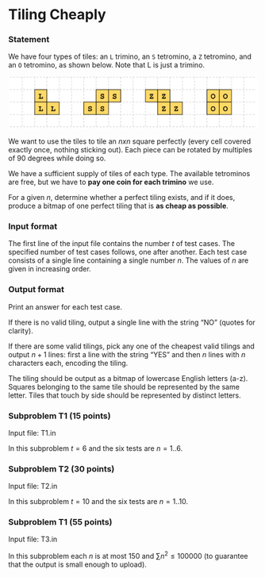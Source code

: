 # Tiling Cheaply
### Statement
We have four types of tiles: an `L` trimino, an `S` tetromino, a `Z` tetromino, and an `O` tetromino, as shown below. Note that L is just a trimino.

![Possible Tiles](<Tiling_Cheaply.png> "Possible Tiles")



We want to use the tiles to tile an $n x n$ square perfectly (every cell covered exactly once, nothing sticking out). Each piece can be rotated by multiples of 90 degrees while doing so.

We have a sufficient supply of tiles of each type. The available tetrominos are free, but we have to **pay one coin for each trimino** we use.

For a given $n$, determine whether a perfect tiling exists, and if it does, produce a bitmap of one perfect tiling that is **as cheap as possible**.

### Input format
The first line of the input file contains the number $t$ of test cases. The specified number of test cases follows, one after another.
Each test case consists of a single line containing a single number $n$. The values of $n$ are given in increasing order. 

### Output format
Print an answer for each test case.

If there is no valid tiling, output a single line with the string “NO” (quotes for clarity).

If there are some valid tilings, pick any one of the cheapest valid tilings and output $n+1$ lines: first a line with the string “YES” and then $n$ lines with $n$ characters each, encoding the tiling.

The tiling should be output as a bitmap of lowercase English letters (a-z). Squares belonging to the same tile should be represented by the same letter. Tiles that touch by side should be represented by distinct letters.

### Subproblem T1 (15 points)
Input file: T1.in

In this subproblem $t=6$ and the six tests are $n=1..6$.

### Subproblem T2 (30 points)
Input file: T2.in

In this subproblem $t=10$ and the six tests are $n=1..10$.

### Subproblem T1 (55 points)
Input file: T3.in

In this subproblem each $n$ is at most 150 and $\sum n^2 \leq 100000$ (to guarantee that the output is small enough to upload).

